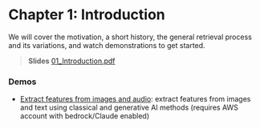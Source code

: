 # Chapter 1: Introduction
We will cover the motivation, a short history, the general retrieval process and its variations, and watch demonstrations to get started.

> **Slides**
> [01_Introduction.pdf](https://dmi.unibas.ch/fileadmin/user_upload/dmi/Studium/Computer_Science/Vorlesungen_HS23/Multimedia_Retrieval/HS25/01_Introduction.pdf)


### Demos

- [Extract features from images and audio](01-extract-features.ipynb): extract features from images and text using classical and generative AI methods (requires AWS account with bedrock/Claude enabled)


